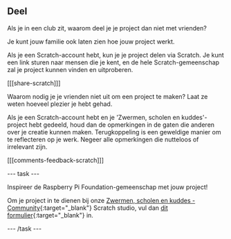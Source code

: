 ## Deel

Als je in een club zit, waarom deel je je project dan niet met vrienden?

Je kunt jouw familie ook laten zien hoe jouw project werkt.

Als je een Scratch-account hebt, kun je je project delen via Scratch. Je kunt een link sturen naar mensen die je kent, en de hele Scratch-gemeenschap zal je project kunnen vinden en uitproberen.

[[[share-scratch]]]

Waarom nodig je je vrienden niet uit om een project te maken? Laat ze weten hoeveel plezier je hebt gehad.

Als je een Scratch-account hebt en je 'Zwermen, scholen en kuddes'-project hebt gedeeld, houd dan de opmerkingen in de gaten die anderen over je creatie kunnen maken. Terugkoppeling is een geweldige manier om te reflecteren op je werk. Negeer alle opmerkingen die nutteloos of irrelevant zijn.

[[[comments-feedback-scratch]]]

--- task ---

Inspireer de Raspberry Pi Foundation-gemeenschap met jouw project!

Om je project in te dienen bij onze [Zwermen, scholen en kuddes - Community](https://scratch.mit.edu/studios/30122177){:target="_blank"} Scratch studio, vul dan [dit formulier](https://form.raspberrypi.org/f/community-project-submissions){:target="_blank"} in.

--- /task ---

